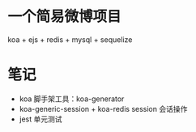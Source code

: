 # 一个简易微博项目

koa + ejs + redis + mysql + sequelize

# 笔记

- koa 脚手架工具：koa-generator
- koa-generic-session +  koa-redis session 会话操作
- jest 单元测试
